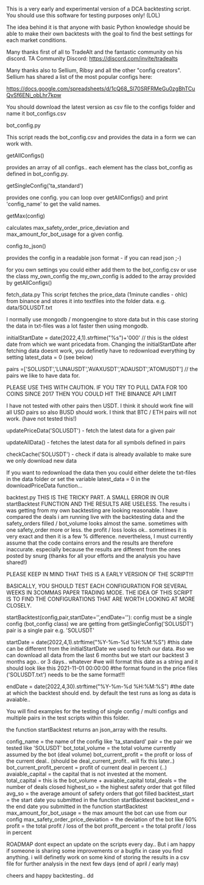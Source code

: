 This is a very early and experimental version of a DCA backtesting script.
You should use this software for testing purposes only!  (LOL)

The idea behind it is that anyone with basic Python knowledge should be able to make their own backtests with the goal to find the best settings for each market conditions.

Many thanks first of all to TradeAlt and the fantastic community on his discord.
TA Community Discord: https://discord.com/invite/tradealts 												

Many thanks also to Sellium, Ribsy and all the other "config creators".
Sellium has shared a list of the most popular configs here:

https://docs.google.com/spreadsheets/d/1cQ68_Sl70SRFRMeGu0zgBhTCuQvSf6ENi_obLhr7kpw

You should download the latest version as csv file to the configs folder and name it bot_configs.csv

bot_config.py

This script reads the bot_config.csv and provides the data in a form we can work with.

getAllConfigs()

provides an array of all configs.. each element has the class bot_config as defined in bot_config.py.

getSingleConfig('ta_standard')

provides one config. you can loop over getAllConfigs() and print 'config_name' to get the valid names.

getMax(config)

calculates max_safety_order_price_deviation and max_amount_for_bot_usage for a given config.

config.to_json()

provides the config in a readable json format - if you can read json ;-)

for you own settings you could either add them to the bot_config.csv or use the class my_own_config
the my_own_config is added to the array provided by getAllConfigs()

fetch_data.py
This script fetches the price_data (1minute candles - ohlc) from binance and stores it into textfiles into the folder data. e.g. data/SOLUSDT.txt

I normally use mongodb / mongoengine to store data but in this case storing the data in txt-files was a lot faster then using mongodb.

initialStartDate = date(2022,4,1).strftime("%s")+'000'  // this is the oldest date from which we want pricedata from.
Changing the initialStartDate after fetching data doesnt work, you definetly have to redownload everything by setting latest_data = 0 (see below)

pairs =['SOLUSDT','LUNAUSDT','AVAXUSDT','ADAUSDT','ATOMUSDT'] // the pairs we like to have data for.

PLEASE USE THIS WITH CAUTION. IF YOU TRY TO PULL DATA FOR 100 COINS SINCE 2017 THEN YOU COULD HIT THE BINANCE API LIMIT

I have not tested with other pairs then USDT. I think it should work fine will all USD pairs so also BUSD should work.
I think that BTC / ETH pairs will not work. (have not tested this!)

updatePriceData('SOLUSDT') - fetch the latest data for a given pair

updateAllData() - fetches the latest data for all symbols defined in pairs

checkCache('SOLUSDT') - check if data is already available to make sure we only download new data

If you want to redownload the data then you could either delete the txt-files in the data folder or set the variable
latest_data = 0 in the downloadPriceData function...



backtest.py
THIS IS THE TRICKY PART. A SMALL ERROR IN OUR startBacktest FUNCTION AND THE RESULTS ARE USELESS.
The results i was getting from my own backtesting are looking reasonable. I have compared the deals i am running live with the backtesting data and the safety_orders filled / bot_volume looks almost the same. sometimes with one safety_order more or less. the profit / loss looks ok.. sometimes it is very exact and then it is a few % difference. nevertheless, I must currently assume that the code contains errors and the results are therefore inaccurate. especially because the results are different from the ones posted by snurg (thanks for all your efforts and the analysis you have shared!)

PLEASE KEEP IN MIND THAT THIS IS A EARLY VERSION OF THE SCRIPT!!!

BASICALLY, YOU SHOULD TEST EACH CONFIGURATION FOR SEVERAL WEEKS IN 3COMMAS PAPER TRADING MODE. THE IDEA OF THIS SCRIPT IS TO FIND THE CONFIGURATIONS THAT ARE WORTH LOOKING AT MORE CLOSELY.

startBacktest(config,pair,startDate='',endDate=''):
config must be a single config (bot_config class) we are getting from getSingleConfig('SOLUSDT')
pair is a single pair e.g. 'SOLUSDT'

startDate = date(2022,4,1).strftime("%Y-%m-%d %H:%M:%S")
#this date can be different from the initialStartDate we used to fetch our data.
#so we can download all data from the last 6 months but we start our backtest 3 months ago.. or 3 days.. whatever
#we will format this date as a string and it should look like this 2021-11-01 00:00:00
#the format found in the price files ('SOLUSDT.txt') needs to be the same format!!!

endDate = date(2022,4,30).strftime("%Y-%m-%d %H:%M:%S")
#the date at which the backtest should end. by default the test runs as long as data is avaiable..

You will find examples for the testing of single config / multi configs and multiple pairs in the test scripts within this folder.

the function startBacktest returns an json_array with the results.

config_name = the name of the config like 'ta_standard'
pair = the pair we tested like 'SOLUSDT'
bot_total_volume = the total volume currently assumed by the bot (deal volume)
bot_current_profit = the profit or loss of the current deal.. (should be deal_current_profit.. will fix this later..)
bot_current_profit_percent = profit of current deal in percent (..)
avaiable_capital = the capital that is not invested at the moment.
total_capital = this is the bot_volume + avaiable_capital
total_deals = the number of deals closed
highest_so = the highest safety order that got filled
avg_so = the average amount of safety orders that got filled
backtest_start = the start date you submitted in the function startBacktest
backtest_end = the end date you submitted in the function startBacktest
max_amount_for_bot_usage = the max amount the bot can use from our config
max_safety_order_price_deviation = the deviation of the bot like 60%
profit = the total profit / loss of the bot
profit_percent = the total profit / loss in percent

ROADMAP
dont expect an update on the scripts every day.. But i am happy if someone is sharing some improvements or a bugfix in case you find anything.
i will definetly work on some kind of storing the results in a csv file for further analysis in the next few days (end of april / early may)

cheers and happy backtesting..
dd

